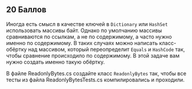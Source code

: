 ## 20 Баллов

Иногда есть смысл в качестве ключей в `Dictionary` или `HashSet` использовать массивы байт. Однако по умолчанию массивы сравниваются по ссылкам, а не по содержимому, а часто нужно именно по содержимому. В таких случаях можно написать класс-обёртку над массивом, который переопределит `Equals` и `HashCode` так, чтобы сравнение происходило по содержимому. В этой задаче вам нужно создать именно такую обёртку.

В файле ReadonlyBytes.cs создайте класс `ReadonlyBytes` так, чтобы все тесты из файла ReadonlyBytesTests.cs компилировались и проходили.
